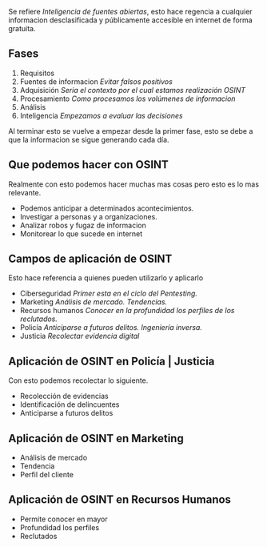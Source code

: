 Se refiere *Inteligencia de fuentes abiertas*, esto hace regencia a cualquier informacion desclasificada y públicamente accesible en internet de forma gratuita.

## Fases 
1. Requisitos
2. Fuentes de informacion
*Evitar falsos positivos*
3. Adquisición
*Seria el contexto por el cual estamos realización OSINT*
4. Procesamiento 
*Como procesamos los volúmenes de informacion*
5. Análisis
6. Inteligencia 
*Empezamos a evaluar las decisiones*

Al terminar esto se vuelve a empezar desde la primer fase, esto se debe a que la informacion se sigue generando cada día.


## Que podemos hacer con OSINT
Realmente con esto podemos hacer muchas mas cosas pero esto es lo mas relevante.

- Podemos anticipar a determinados acontecimientos.
- Investigar a personas y a organizaciones.
- Analizar robos y fugaz de informacion 
- Monitorear lo que sucede en internet

## Campos de aplicación de OSINT
Esto hace referencia a quienes pueden utilizarlo y aplicarlo

- Ciberseguridad
*Primer esta en el ciclo del Pentesting.*
- Marketing
*Análisis de mercado. Tendencias.*
- Recursos humanos
*Conocer en la profundidad los perfiles de los reclutados.*
- Policía
*Anticiparse a futuros delitos. Ingeniería inversa.*
- Justicia
*Recolectar evidencia digital*


## Aplicación de OSINT  en Policía | Justicia 
Con esto podemos recolectar lo siguiente.

- Recolección de evidencias
- Identificación de delincuentes
- Anticiparse a futuros delitos


## Aplicación de OSINT  en Marketing

- Análisis de mercado
- Tendencia
- Perfil del cliente

## Aplicación de OSINT  en Recursos Humanos

- Permite conocer en mayor
- Profundidad los perfiles
- Reclutados



